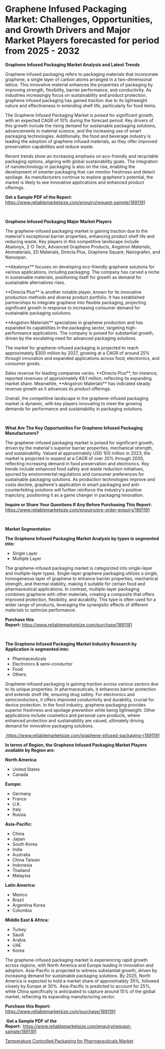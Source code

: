 <p><h1>Graphene Infused Packaging Market: Challenges, Opportunities, and Growth Drivers and Major Market Players forecasted for period from 2025 - 2032</h1></p><p><strong>Graphene Infused Packaging Market Analysis and Latest Trends</strong></p>
<p><p>Graphene infused packaging refers to packaging materials that incorporate graphene, a single layer of carbon atoms arranged in a two-dimensional lattice. This innovative material enhances the properties of packaging by improving strength, flexibility, barrier performance, and conductivity. As industries increasingly focus on sustainability and product protection, graphene infused packaging has gained traction due to its lightweight nature and effectiveness in extending shelf life, particularly for food items.</p><p>The Graphene Infused Packaging Market is poised for significant growth, with an expected CAGR of 10% during the forecast period. Key drivers of this growth include the rising demand for sustainable packaging solutions, advancements in material science, and the increasing use of smart packaging technologies. Additionally, the food and beverage industry is leading the adoption of graphene infused materials, as they offer improved preservation capabilities and reduce waste.</p><p>Recent trends show an increasing emphasis on eco-friendly and recyclable packaging options, aligning with global sustainability goals. The integration of nanotechnology in packaging is also on the rise, enabling the development of smarter packaging that can monitor freshness and detect spoilage. As manufacturers continue to explore graphene's potential, the market is likely to see innovative applications and enhanced product offerings.</p></p>
<p><strong>Get a Sample PDF of the Report:&nbsp;</strong> <a href="https://www.reliablemarketsize.com/enquiry/request-sample/1891191?utm_campaign=1131&utm_medium=2&utm_source=Github&utm_content=ia&utm_term=14012025&utm_id=graphene-infused-packaging">https://www.reliablemarketsize.com/enquiry/request-sample/1891191</a></p>
<p>&nbsp;</p>
<p><strong>Graphene Infused Packaging Major Market Players</strong></p>
<p><p>The graphene-infused packaging market is gaining traction due to the material's exceptional barrier properties, enhancing product shelf life and reducing waste. Key players in this competitive landscape include Abalonyx, 2-D Tech, Advanced Graphene Products, Angstron Materials, Atomaterials, 2D Materials, Directa Plus, Graphene Square, Nanografen, and Nanospan. </p><p>**Abalonyx** focuses on developing eco-friendly graphene solutions for various applications, including packaging. The company has carved a niche in sustainable materials, positioning itself for growth as demand for sustainable alternatives rises.</p><p>**Directa Plus** is another notable player, known for its innovative production methods and diverse product portfolio. It has established partnerships to integrate graphene into flexible packaging, projecting significant growth in response to increasing consumer demand for sustainable packaging solutions.</p><p>**Angstron Materials** specializes in graphene production and has expanded its capabilities in the packaging sector, targeting high-performance applications. The company is poised for substantial growth, driven by the escalating need for advanced packaging solutions.</p><p>The market for graphene-infused packaging is projected to reach approximately $300 million by 2027, growing at a CAGR of around 25% through innovation and expanded applications across food, electronics, and consumer goods.</p><p>Sales revenue for leading companies varies. **Directa Plus**, for instance, reported revenues of approximately €8.1 million, reflecting its expanding market share. Meanwhile, **Angstron Materials** has indicated steady revenue growth as it advances its product offerings.</p><p>Overall, the competitive landscape in the graphene-infused packaging market is dynamic, with key players innovating to meet the growing demands for performance and sustainability in packaging solutions.</p></p>
<p>&nbsp;</p>
<p><strong>What Are The Key Opportunities For Graphene Infused Packaging Manufacturers?</strong></p>
<p><p>The graphene-infused packaging market is poised for significant growth, driven by the material's superior barrier properties, mechanical strength, and sustainability. Valued at approximately USD 100 million in 2023, the market is projected to expand at a CAGR of over 20% through 2030, reflecting increasing demand in food preservation and electronics. Key trends include enhanced food safety and waste reduction initiatives, spurred by environmental regulations and consumer preferences for sustainable packaging solutions. As production technologies improve and costs decline, graphene's application in smart packaging and anti-counterfeiting solutions will further reinforce the industry's positive trajectory, positioning it as a game changer in packaging innovation.</p></p>
<p><strong>Inquire or Share Your Questions If Any Before Purchasing This Report:</strong> <a href="https://www.reliablemarketsize.com/enquiry/pre-order-enquiry/1891191?utm_campaign=1131&utm_medium=2&utm_source=Github&utm_content=ia&utm_term=14012025&utm_id=graphene-infused-packaging">https://www.reliablemarketsize.com/enquiry/pre-order-enquiry/1891191</a></p>
<p>&nbsp;</p>
<p><strong>Market Segmentation</strong></p>
<p><strong>The Graphene Infused Packaging Market Analysis by types is segmented into:</strong></p>
<p><ul><li>Single Layer</li><li>Multiple Layer</li></ul></p>
<p><p>The graphene-infused packaging market is categorized into single-layer and multiple-layer types. Single-layer graphene packaging utilizes a single, homogeneous layer of graphene to enhance barrier properties, mechanical strength, and thermal stability, making it suitable for certain food and pharmaceutical applications. In contrast, multiple-layer packaging combines graphene with other materials, creating a composite that offers improved protection, flexibility, and durability. This type is often used for a wider range of products, leveraging the synergistic effects of different materials to optimize performance.</p></p>
<p><strong>Purchase this Report:&nbsp;</strong><a href="https://www.reliablemarketsize.com/purchase/1891191?utm_campaign=1131&utm_medium=2&utm_source=Github&utm_content=ia&utm_term=14012025&utm_id=graphene-infused-packaging">https://www.reliablemarketsize.com/purchase/1891191</a></p>
<p>&nbsp;</p>
<p><strong>The Graphene Infused Packaging Market Industry Research by Application is segmented into:</strong></p>
<p><ul><li>Pharmaceuticals</li><li>Electronics & semi-conductor</li><li>Food</li><li>Others</li></ul></p>
<p><p>Graphene-infused packaging is gaining traction across various sectors due to its unique properties. In pharmaceuticals, it enhances barrier protection and extends shelf life, ensuring drug safety. For electronics and semiconductors, it offers improved conductivity and durability, crucial for device protection. In the food industry, graphene packaging provides superior freshness and spoilage prevention while being lightweight. Other applications include cosmetics and personal care products, where enhanced protection and sustainability are valued, ultimately driving demand for innovative packaging solutions.</p></p>
<p><a href="https://www.reliablemarketsize.com/graphene-infused-packaging-r1891191?utm_campaign=1131&utm_medium=2&utm_source=Github&utm_content=ia&utm_term=14012025&utm_id=graphene-infused-packaging">&nbsp;https://www.reliablemarketsize.com/graphene-infused-packaging-r1891191</a></p>
<p><strong>In terms of Region, the Graphene Infused Packaging Market Players available by Region are:</strong></p>
<p>
    <p> <strong> North America: </strong>
        <ul>
            <li>United States</li>
            <li>Canada</li>
        </ul>
        </p> 
    <p> <strong> Europe: </strong>
        <ul>
            <li>Germany</li>
            <li>France</li>
            <li>U.K.</li>
            <li>Italy</li>
            <li>Russia</li>
        </ul>
        </p> 
    <p> <strong> Asia-Pacific: </strong>
        <ul>
            <li>China</li>
            <li>Japan</li>
            <li>South Korea</li>
            <li>India</li>
            <li>Australia</li>
            <li>China Taiwan</li>
            <li>Indonesia</li>
            <li>Thailand</li>
            <li>Malaysia</li>
        </ul>
        </p> 
    <p> <strong> Latin America: </strong>
        <ul>
            <li>Mexico</li>
            <li>Brazil</li>
            <li>Argentina Korea</li>
            <li>Colombia</li>
        </ul>
        </p> 
    <p> <strong> Middle East & Africa: </strong>
        <ul>
            <li>Turkey</li>
            <li>Saudi</li>
            <li>Arabia</li>
            <li>UAE</li>
            <li>Korea</li>
        </ul>
    </p>
    </p>
<p><p>The graphene-infused packaging market is experiencing rapid growth across regions, with North America and Europe leading in innovation and adoption. Asia-Pacific is projected to witness substantial growth, driven by increasing demand for sustainable packaging solutions. By 2025, North America is expected to hold a market share of approximately 35%, followed closely by Europe at 30%. Asia-Pacific is predicted to account for 25%, while China specifically is anticipated to capture around 15% of the global market, reflecting its expanding manufacturing sector.</p></p>
<p><strong>Purchase this Report: </strong><a href="https://www.reliablemarketsize.com/purchase/1891191?utm_campaign=1131&utm_medium=2&utm_source=Github&utm_content=ia&utm_term=14012025&utm_id=graphene-infused-packaging">https://www.reliablemarketsize.com/purchase/1891191</a></p>
<p>&nbsp;<strong>Get a Sample PDF of the Report:&nbsp;&nbsp;</strong><a href="https://www.reliablemarketsize.com/enquiry/request-sample/1891191?utm_campaign=1131&utm_medium=2&utm_source=Github&utm_content=ia&utm_term=14012025&utm_id=graphene-infused-packaging">https://www.reliablemarketsize.com/enquiry/request-sample/1891191</a></p>
<p><strong></strong></p>
<p><p><a href="https://github.com/CliffMedina6/Market-Research-Report-List-7/blob/main/temperature-controlled-packaging-for-pharmaceuticals-market.md?utm_campaign=1131&utm_medium=2&utm_source=Github&utm_content=ia&utm_term=14012025&utm_id=graphene-infused-packaging">Temperature Controlled Packaging for Pharmaceuticals Market</a></p></p>